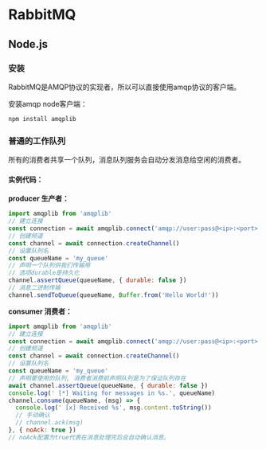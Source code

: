 # RabbitMQ

## Node.js

### 安装

RabbitMQ是AMQP协议的实现者，所以可以直接使用amqp协议的客户端。

安装amqp node客户端：

```bash
npm install amqplib
```

### 普通的工作队列

所有的消费者共享一个队列，消息队列服务会自动分发消息给空闲的消费者。

#### 实例代码：

**producer 生产者：**

```js
import amqplib from 'amqplib'
// 建立连接
const connection = await amqplib.connect('amqp://user:pass@<ip>:<port>')
// 创建频道
const channel = await connection.createChannel()
// 设置队列名
const queueName = 'my_queue'
// 声明一个队列供我们传输用
// 选项durable是持久化
channel.assertQueue(queueName, { durable: false })
// 消息二进制传输
channel.sendToQueue(queueName, Buffer.from('Hello World!'))
```

**consumer 消费者：**

```js
import amqplib from 'amqplib'
// 建立连接
const connection = await amqplib.connect('amqp://user:pass@<ip>:<port>')
// 创建频道
const channel = await connection.createChannel()
// 设置队列名
const queueName = 'my_queue'
// 声明要使用的队列, 消费者消费前声明队列是为了保证队列存在
await channel.assertQueue(queueName, { durable: false })
console.log(' [*] Waiting for messages in %s.', queueName)
channel.consume(queueName, (msg) => {
  console.log(' [x] Received %s', msg.content.toString())
  // 手动确认
  // channel.ack(msg)
}, { noAck: true })
// noAck配置为true代表在消息处理完后会自动确认消息。
```
